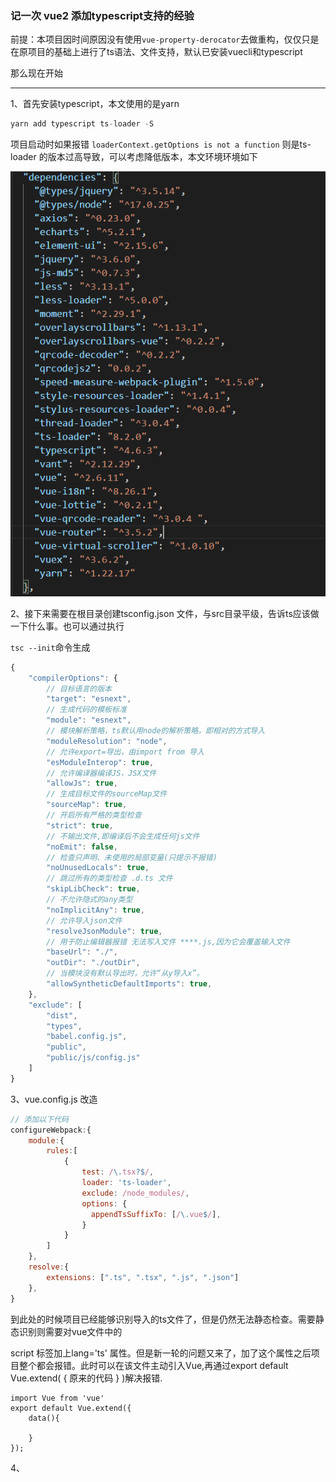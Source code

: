### 记一次 vue2 添加typescript支持的经验

前提：本项目因时间原因没有使用`vue-property-derocator`去做重构，仅仅只是在原项目的基础上进行了ts语法、文件支持，默认已安装vuecli和typescript

那么现在开始

---

1、首先安装typescript，本文使用的是yarn

```javascript
yarn add typescript ts-loader -S
```

项目启动时如果报错 `loaderContext.getOptions is not a function` 则是ts-loader 的版本过高导致，可以考虑降低版本，本文环境环境如下

![](./vueAddTs/huanjing.png)

2、接下来需要在根目录创建tsconfig.json 文件，与src目录平级，告诉ts应该做一下什么事。也可以通过执行

`tsc --init`命令生成

```javascript
{
    "compilerOptions": {        
        // 目标语言的版本
        "target": "esnext",
        // 生成代码的模板标准
        "module": "esnext",
        // 模块解析策略，ts默认用node的解析策略，即相对的方式导入
        "moduleResolution": "node",
        // 允许export=导出，由import from 导入
        "esModuleInterop": true,
        // 允许编译器编译JS，JSX文件
        "allowJs": true,
        // 生成目标文件的sourceMap文件
        "sourceMap": true,
        // 开启所有严格的类型检查
        "strict": true,
        // 不输出文件,即编译后不会生成任何js文件
        "noEmit": false,
        // 检查只声明、未使用的局部变量(只提示不报错)
        "noUnusedLocals": true,
        // 跳过所有的类型检查 .d.ts 文件
        "skipLibCheck": true,
        // 不允许隐式的any类型
        "noImplicitAny": true,
        // 允许导入json文件
        "resolveJsonModule": true,
        // 用于防止编辑器报错 无法写入文件 ****.js,因为它会覆盖输入文件
        "baseUrl": "./", 
        "outDir": "./outDir",
        // 当模块没有默认导出时，允许“从y导入x”。
        "allowSyntheticDefaultImports": true,
    },
    "exclude": [
        "dist",
        "types",
		"babel.config.js",
		"public",
        "public/js/config.js"
    ]
}
```

3、vue.config.js 改造

```javascript
// 添加以下代码
configureWebpack:{
	module:{
		rules:[
			{
				test: /\.tsx?$/,
				loader: 'ts-loader',
				exclude: /node_modules/,
				options: {
				  appendTsSuffixTo: [/\.vue$/],
				}
			}
		]
	},
    resolve:{
    	extensions: [".ts", ".tsx", ".js", ".json"]
    },
}
```

到此处的时候项目已经能够识别导入的ts文件了，但是仍然无法静态检查。需要静态识别则需要对vue文件中的

script 标签加上lang='ts' 属性。但是新一轮的问题又来了，加了这个属性之后项目整个都会报错。此时可以在该文件主动引入Vue,再通过export default Vue.extend( { 原来的代码 } )解决报错.

```
import Vue from 'vue'
export default Vue.extend({
	data(){
		
	}
});
```

4、

